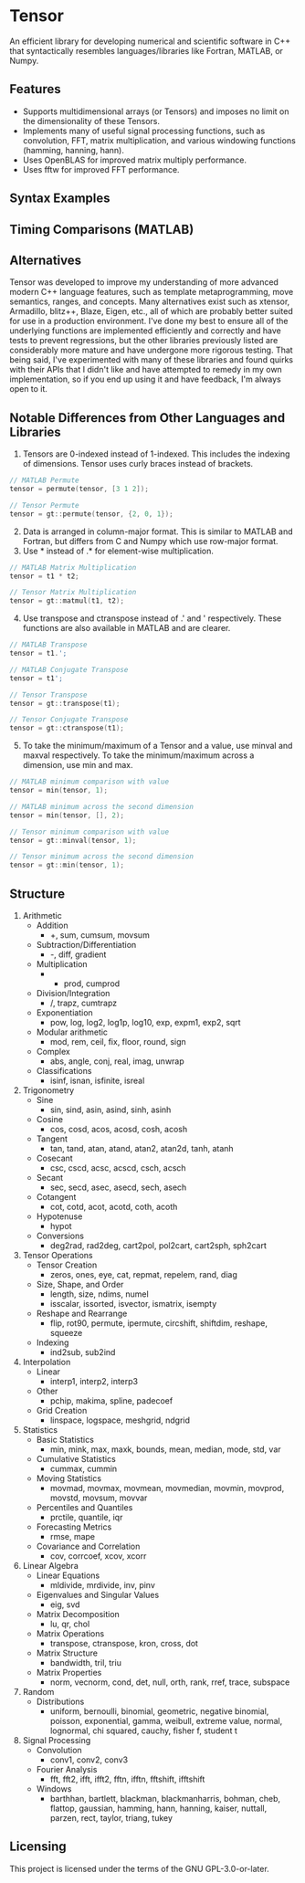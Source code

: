 # Tensor

An efficient library for developing numerical and scientific software in C++
that syntactically resembles languages/libraries like Fortran, MATLAB, or Numpy.

## Features

* Supports multidimensional arrays (or Tensors) and imposes no limit on the
dimensionality of these Tensors.
* Implements many of useful signal processing functions, such as convolution,
FFT, matrix multiplication, and various windowing functions (hamming, hanning,
hann).
* Uses OpenBLAS for improved matrix multiply performance.
* Uses fftw for improved FFT performance.

## Syntax Examples

## Timing Comparisons (MATLAB)

## Alternatives

Tensor was developed to improve my understanding of more advanced modern C++
language features, such as template metaprogramming, move semantics, ranges, and
concepts.  Many alternatives exist such as xtensor, Armadillo, blitz++, Blaze, 
Eigen, etc., all of which are probably better suited for use in a production 
environment.  I've done my best to ensure all of the underlying functions are 
implemented efficiently and correctly and have tests to prevent regressions, but 
the other libraries previously listed are considerably more mature and have 
undergone more rigorous testing. That being said, I've experimented with many of 
these libraries and found quirks with their APIs that I didn't like and have 
attempted to remedy in my own implementation, so if you end up using it and have 
feedback, I'm always open to it.

## Notable Differences from Other Languages and Libraries

1. Tensors are 0-indexed instead of 1-indexed. This includes the indexing of
dimensions. Tensor uses curly braces instead of brackets.

``` C++
// MATLAB Permute
tensor = permute(tensor, [3 1 2]);

// Tensor Permute
tensor = gt::permute(tensor, {2, 0, 1});
```

2. Data is arranged in column-major format. This is similar to MATLAB and
Fortran, but differs from C and Numpy which use row-major format.
3. Use \* instead of .\* for element-wise multiplication.

``` C++
// MATLAB Matrix Multiplication
tensor = t1 * t2;

// Tensor Matrix Multiplication
tensor = gt::matmul(t1, t2);
```

4. Use transpose and ctranspose instead of .' and ' respectively. These
functions are also available in MATLAB and are clearer.

``` C++
// MATLAB Transpose
tensor = t1.';

// MATLAB Conjugate Transpose
tensor = t1';

// Tensor Transpose
tensor = gt::transpose(t1);

// Tensor Conjugate Transpose
tensor = gt::ctranspose(t1);
```

5. To take the minimum/maximum of a Tensor and a value, use minval and maxval
respectively. To take the minimum/maximum across a dimension, use min and max.

``` C++
// MATLAB minimum comparison with value
tensor = min(tensor, 1);

// MATLAB minimum across the second dimension
tensor = min(tensor, [], 2);

// Tensor minimum comparison with value
tensor = gt::minval(tensor, 1);

// Tensor minimum across the second dimension
tensor = gt::min(tensor, 1);
```

## Structure

1. Arithmetic
    * Addition
        - +, sum, cumsum, movsum
    * Subtraction/Differentiation
        - -, diff, gradient
    * Multiplication
        - * prod, cumprod
    * Division/Integration
        - /, trapz, cumtrapz
    * Exponentiation
        - pow, log, log2, log1p, log10, exp, expm1, exp2, sqrt
    * Modular arithmetic
        - mod, rem, ceil, fix, floor, round, sign
    * Complex
        - abs, angle, conj, real, imag, unwrap
    * Classifications
        - isinf, isnan, isfinite, isreal
2. Trigonometry
    * Sine
        - sin, sind, asin, asind, sinh, asinh
    * Cosine
        - cos, cosd, acos, acosd, cosh, acosh
    * Tangent
        - tan, tand, atan, atand, atan2, atan2d, tanh, atanh
    * Cosecant
        - csc, cscd, acsc, acscd, csch, acsch
    * Secant
        - sec, secd, asec, asecd, sech, asech
    * Cotangent
        - cot, cotd, acot, acotd, coth, acoth
    * Hypotenuse
        - hypot
    * Conversions
        - deg2rad, rad2deg, cart2pol, pol2cart, cart2sph, sph2cart
3. Tensor Operations
    * Tensor Creation
        - zeros, ones, eye, cat, repmat, repelem, rand, diag
    * Size, Shape, and Order
        - length, size, ndims, numel
        - isscalar, issorted, isvector, ismatrix, isempty
    * Reshape and Rearrange
        - flip, rot90, permute, ipermute, circshift, shiftdim, reshape, squeeze
    * Indexing
        - ind2sub, sub2ind
4. Interpolation
    * Linear
        - interp1, interp2, interp3
    * Other
        - pchip, makima, spline, padecoef
    * Grid Creation
        - linspace, logspace, meshgrid, ndgrid
5. Statistics
    * Basic Statistics
        - min, mink, max, maxk, bounds, mean, median, mode, std, var
    * Cumulative Statistics
        - cummax, cummin
    * Moving Statistics
        - movmad, movmax, movmean, movmedian, movmin, movprod, movstd, movsum,
        movvar
    * Percentiles and Quantiles
        - prctile, quantile, iqr
    * Forecasting Metrics
        - rmse, mape
    * Covariance and Correlation
        - cov, corrcoef, xcov, xcorr
6. Linear Algebra
    * Linear Equations
        - mldivide, mrdivide, inv, pinv
    * Eigenvalues and Singular Values
        - eig, svd
    * Matrix Decomposition
        - lu, qr, chol
    * Matrix Operations
        - transpose, ctranspose, kron, cross, dot
    * Matrix Structure
        - bandwidth, tril, triu
    * Matrix Properties
        - norm, vecnorm, cond, det, null, orth, rank, rref, trace, subspace
7. Random
    * Distributions
        - uniform, bernoulli, binomial, geometric, negative binomial, poisson,
        exponential, gamma, weibull, extreme value, normal, lognormal, chi
        squared, cauchy, fisher f, student t
8. Signal Processing
    * Convolution
        - conv1, conv2, conv3
    * Fourier Analysis
        - fft, fft2, ifft, ifft2, fftn, ifftn, fftshift, ifftshift
    * Windows
        - barthhan, bartlett, blackman, blackmanharris, bohman, cheb, flattop,
        gaussian, hamming, hann, hanning, kaiser, nuttall, parzen, rect, taylor,
        triang, tukey

## Licensing

This project is licensed under the terms of the GNU GPL-3.0-or-later.
